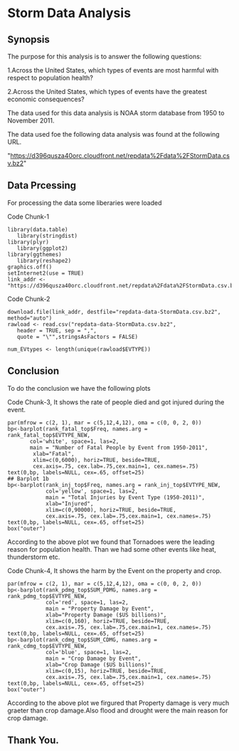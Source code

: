 # Storm Data Analysis

## Synopsis

The purpose for this analysis is to answer the following questions:

1.Across the United States, which types of events are most harmful with respect to population health?

2.Across the United States, which types of events have the greatest economic consequences?

The data used for this data analysis is NOAA storm database from 1950 to November 2011.


The data used foe the following data analysis was found at the following URL.

"https://d396qusza40orc.cloudfront.net/repdata%2Fdata%2FStormData.csv.bz2"

## Data Prcessing

For processing the data some liberaries were loaded

Code Chunk-1
```{r prep-envir}
library(data.table)
   library(stringdist)
library(plyr)
   library(ggplot2)
library(ggthemes)
   library(reshape2)
graphics.off()  
setInternet2(use = TRUE) 
link_addr <- "https://d396qusza40orc.cloudfront.net/repdata%2Fdata%2FStormData.csv.bz2" 
```
Code Chunk-2
```{r load-the-file,cache=TRUE}
download.file(link_addr, destfile="repdata-data-StormData.csv.bz2", method="auto")
rawload <- read.csv("repdata-data-StormData.csv.bz2",
   header = TRUE, sep = ",",
   quote = "\"",stringsAsFactors = FALSE)

num_EVtypes <- length(unique(rawload$EVTYPE))
```

## Conclusion

To do the conclusion we have the following plots

Code Chunk-3, It shows the rate of people died and got injured during the event.

```r{plot1, fig.height=15, fig.width=10,fig.align='right'}
par(mfrow = c(2, 1), mar = c(5,12,4,12), oma = c(0, 0, 2, 0))
bp<-barplot(rank_fatal_top$Freq, names.arg = rank_fatal_top$EVTYPE_NEW,
       col='white', space=1, las=2,
       main = "Number of Fatal People by Event from 1950-2011",
        xlab="Fatal",
        xlim=c(0,6000), horiz=TRUE, beside=TRUE,
        cex.axis=.75, cex.lab=.75,cex.main=1, cex.names=.75)
text(0,bp, labels=NULL, cex=.65, offset=25)
## Barplot 1b
bp<-barplot(rank_inj_top$Freq, names.arg = rank_inj_top$EVTYPE_NEW,
            col='yellow', space=1, las=2,
            main = "Total Injuries by Event Type (1950-2011)",
            xlab="Injured",
            xlim=c(0,90000), horiz=TRUE, beside=TRUE,
            cex.axis=.75, cex.lab=.75,cex.main=1, cex.names=.75)
text(0,bp, labels=NULL, cex=.65, offset=25)
box("outer")
```
According to the above plot we found that Tornadoes were the leading reason for population health. Than we had some other events like heat, thunderstorm etc.

Code Chunk-4, It shows the harm by the Event on the property and crop.
``` {r plot2,fig.height=15, fig.width=10,fig.align='right'}
par(mfrow = c(2, 1), mar = c(5,12,4,12), oma = c(0, 0, 2, 0))
bp<-barplot(rank_pdmg_top$SUM_PDMG, names.arg = rank_pdmg_top$EVTYPE_NEW,
            col='red', space=1, las=2,
            main = "Property Damage by Event",
            xlab="Property Damage ($US billions)",
            xlim=c(0,160), horiz=TRUE, beside=TRUE,
            cex.axis=.75, cex.lab=.75,cex.main=1, cex.names=.75)
text(0,bp, labels=NULL, cex=.65, offset=25)
bp<-barplot(rank_cdmg_top$SUM_CDMG, names.arg = rank_cdmg_top$EVTYPE_NEW,
            col='blue', space=1, las=2,
            main = "Crop Damage by Event",
            xlab="Crop Damage ($US billions)",
            xlim=c(0,15), horiz=TRUE, beside=TRUE,
            cex.axis=.75, cex.lab=.75,cex.main=1, cex.names=.75)
text(0,bp, labels=NULL, cex=.65, offset=25)
box("outer")
```

According to the above plot we firgured that Property damage is very much graeter than crop damage.Also flood and drought were the main reason for crop damage.

## Thank You.
